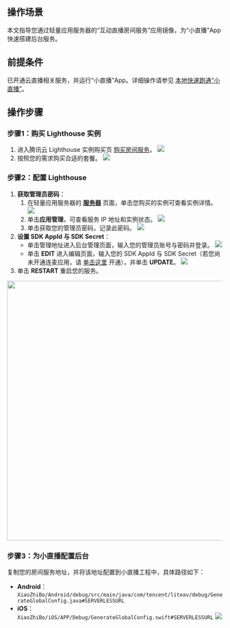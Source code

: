 ## 操作场景
本文指导您通过轻量应用服务器的“互动直播房间服务”应用镜像，为“小直播”App 快速搭建后台服务。


## 前提条件
已开通云直播相关服务，并运行“小直播”App。详细操作请参见 [本地快速跑通“小直播”](https://cloud.tencent.com/document/product/454/38625)。


## 操作步骤
[](id:step1)
### 步骤1：购买 Lighthouse 实例
1. 进入腾讯云 Lighthouse 实例购买页 [购买房间服务](https://buy.cloud.tencent.com/lighthouse)。
![](https://qcloudimg.tencent-cloud.cn/raw/c2b4854bbf8ff17ea6e8263991816354.png)
2. 按照您的需求购买合适的套餐。
![](https://qcloudimg.tencent-cloud.cn/raw/fd6dece1bc11e020c9820718c2161ffd.png)

[](id:step2)
### 步骤2：配置 Lighthouse  
1. **获取管理员密码**：
	1. 在轻量应用服务器的 [**服务器**](https://console.cloud.tencent.com/lighthouse/instance/index) 页面，单击您购买的实例可查看实例详情。
![](https://qcloudimg.tencent-cloud.cn/raw/09bfd6410fee56e3ac5dfcdea4c8c451.png)
	2. 单击**应用管理**，可查看服务 IP 地址和实例状态。
![](https://qcloudimg.tencent-cloud.cn/raw/14bf042be80ccf077edb47cc44c8a6b0.png)
	3. 单击获取您的管理员密码，记录此密码。
![](https://qcloudimg.tencent-cloud.cn/raw/6d9bf65252e9559f5027a23eb7cf7a84.png)
2. **设置 SDK AppId 与 SDK Secret**：
	- 单击管理地址进入后台管理页面，输入您的管理员账号与密码并登录。
	![](https://qcloudimg.tencent-cloud.cn/raw/899a76076714d3c35f6861c6657c2e17.png)
	- 单击 **EDIT** 进入编辑页面，输入您的 SDK AppId 与 SDK Secret（若您尚未开通连麦应用，请 [单击这里](https://cloud.tencent.com/document/product/454/38625#.E6.AD.A5.E9.AA.A41.EF.BC.9A.E5.BC.80.E9.80.9A.E4.BA.91.E7.9B.B4.E6.92.AD.E7.9B.B8.E5.85.B3.E6.9C.8D.E5.8A.A1) 开通），并单击 **UPDATE**。
![](https://qcloudimg.tencent-cloud.cn/raw/909f7d8c120ab723fa125191b7492f00.png)
3. 单击 **RESTART** 重启您的服务。
<img src="https://qcloudimg.tencent-cloud.cn/raw/b75871451dc8c6f49d70917a3e8f38ec.png" width="607px"/>


[](id:step3)
### 步骤3：为小直播配置后台
复制您的房间服务地址，并将该地址配置到小直播工程中，具体路径如下：
- **Android**： `XiaoZhiBo/Android/debug/src/main/java/com/tencent/liteav/debug/GenerateGlobalConfig.java#SERVERLESSURL`
- **iOS**： `XiaoZhiBo/iOS/APP/Debug/GenerateGlobalConfig.swift#SERVERLESSURL`
![](https://qcloudimg.tencent-cloud.cn/raw/b85226d1ed78703d1988f77ef44e3b1c.png)

